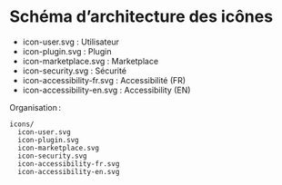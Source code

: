 # Schéma d’architecture des icônes

- icon-user.svg : Utilisateur
- icon-plugin.svg : Plugin
- icon-marketplace.svg : Marketplace
- icon-security.svg : Sécurité
- icon-accessibility-fr.svg : Accessibilité (FR)
- icon-accessibility-en.svg : Accessibility (EN)

Organisation :
```
icons/
  icon-user.svg
  icon-plugin.svg
  icon-marketplace.svg
  icon-security.svg
  icon-accessibility-fr.svg
  icon-accessibility-en.svg
```
